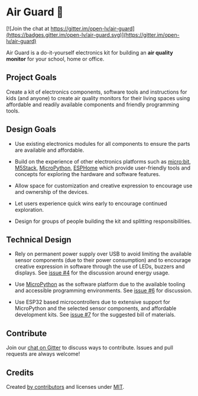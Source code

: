 # Air Guard 💨

[![Join the chat at https://gitter.im/open-lv/air-guard](https://badges.gitter.im/open-lv/air-guard.svg)](https://gitter.im/open-lv/air-guard)

Air Guard is a do-it-yourself electronics kit for building an **air quality monitor** for your school, home or office.

## Project Goals

Create a kit of electronics components, software tools and instructions for kids (and anyone) to create air quality monitors for their living spaces using affordable and readily available components and friendly programming tools.

## Design Goals

- Use existing electronics modules for all components to ensure the parts are available and affordable.
- Build on the experience of other electronics platforms such as [micro:bit](https://microbit.org), [M5Stack](https://m5stack.com), [MicroPython](https://micropython.org), [ESPHome](https://esphome.io) which provide user-friendly tools and concepts for exploring the hardware and software features.

- Allow space for customization and creative expression to encourage use and ownership of the devices.

- Let users experience quick wins early to encourage continued exploration.

- Design for groups of people building the kit and splitting responsibilities.

## Technical Design

- Rely on permanent power supply over USB to avoid limiting the available sensor components (due to their power consumption) and to encourage creative expression in software through the use of LEDs, buzzers and displays. See [issue #4](https://github.com/open-lv/air-guard/issues/4) for the discussion around energy usage.

- Use [MicroPython](https://micropython.org) as the software platform due to the available tooling and accessible programming environments. See [issue #6](https://github.com/open-lv/air-guard/issues/6) for discussion.

- Use ESP32 based microcontrollers due to extensive support for MicroPython and the selected sensor components, and affordable development kits. See [issue #7](https://github.com/open-lv/air-guard/issues/7) for the suggested bill of materials.


## Contribute

Join our [chat on Gitter](https://gitter.im/open-lv/air-guard) to discuss ways to contribute. Issues and pull requests are always welcome!

## Credits

Created [by contributors](https://github.com/open-lv/air-pilot/graphs/contributors) and licenses under [MIT](https://opensource.org/licenses/MIT).